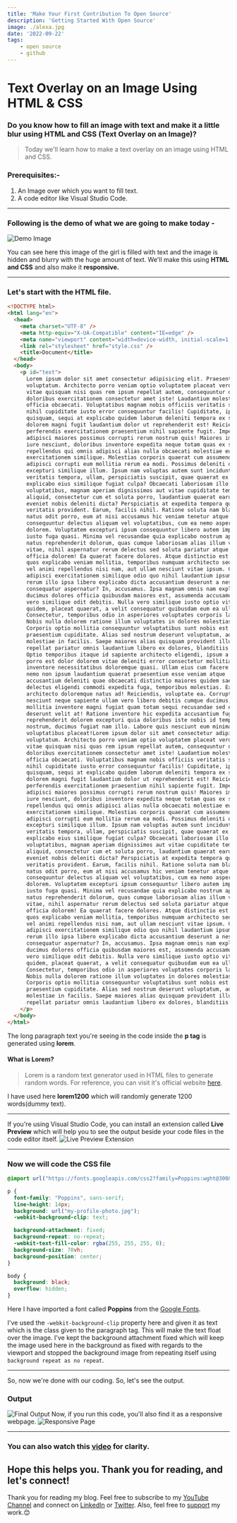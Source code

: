 ```yaml
---
title: 'Make Your First Contribution To Open Source'
description: 'Getting Started With Open Source'
image: ./alexa.jpg
date: '2022-09-22'
tags: 
    - open source
    - github
---
```


# Text Overlay on an Image Using HTML & CSS

### Do you know how to fill an image with text and make it a little blur using HTML and CSS (Text Overlay on an Image)?
> Today we'll learn  how to make a text overlay on an image using HTML and CSS.

### Prerequisites:- 
1. An Image over which you want to fill text.
2. A code editor like Visual Studio Code.

---

### Following is the demo of what we are going to make today - 
![Demo Image](https://dev-to-uploads.s3.amazonaws.com/uploads/articles/encmmz9az5y8tamoknei.png)

You can see here this image of the girl is filled with text and the image is hidden and blurry with the huge amount of text.
We'll make this using **HTML and CSS** and also make it **responsive.**

---

### Let's start with the HTML file.

```html
<!DOCTYPE html>
<html lang="en">
  <head>
    <meta charset="UTF-8" />
    <meta http-equiv="X-UA-Compatible" content="IE=edge" />
    <meta name="viewport" content="width=device-width, initial-scale=1.0" />
    <link rel="stylesheet" href="style.css" />
    <title>Document</title>
  </head>
  <body>
    <p id="text">
      Lorem ipsum dolor sit amet consectetur adipisicing elit. Praesentium,
      voluptatum. Architecto porro veniam optio voluptatem placeat vero eligendi
      vitae quisquam nisi quas rem ipsum repellat autem, consequuntur quibusdam
      doloribus exercitationem consectetur amet iste! Laudantium molestiae
      officia obcaecati. Voluptatibus magnam nobis officiis veritatis suscipit
      nihil cupiditate iusto error consequuntur facilis! Cupiditate, ipsa
      quisquam, sequi at explicabo quidem laborum deleniti tempora ex similique,
      dolorem magni fugit laudantium dolor ut reprehenderit est! Reiciendis
      perferendis exercitationem praesentium nihil sapiente fugit. Impedit
      adipisci maiores possimus corrupti rerum nostrum quis! Maiores impedit
      iure nesciunt, doloribus inventore expedita neque totam quas ex sed fugit
      repellendus qui omnis adipisci alias nulla obcaecati molestiae eum, aut
      exercitationem similique. Molestias corporis quaerat cum assumenda,
      adipisci corrupti eum mollitia rerum ea modi. Possimus deleniti quaerat
      excepturi similique illum. Ipsum nam voluptas autem sunt incidunt
      veritatis tempora, ullam, perspiciatis suscipit, quae quaerat ex dolores
      explicabo eius similique fugiat culpa? Obcaecati laboriosam illo
      voluptatibus, magnam aperiam dignissimos aut vitae cupiditate tempora
      aliquid, consectetur cum et soluta porro, laudantium quaerat earum nostrum
      eveniet nobis deleniti dicta? Perspiciatis at expedita tempora quos
      veritatis provident. Earum, facilis nihil. Ratione soluta nam blanditiis
      natus odit porro, eum at nisi accusamus hic veniam tenetur atque
      consequuntur delectus aliquam vel voluptatibus, cum ea nemo aspernatur qui
      dolorem. Voluptatem excepturi ipsum consequuntur libero autem impedit
      iusto fuga quasi. Minima vel recusandae quia explicabo nostrum aperiam
      natus reprehenderit dolorum, quas cumque laboriosam alias illum voluptatem
      vitae, nihil aspernatur rerum delectus sed soluta pariatur atque ratione
      officia dolorem! Ea quaerat facere dolores. Atque distinctio est ratione
      quos explicabo veniam mollitia, temporibus numquam architecto sed iusto
      vel animi repellendus nisi nam, aut ullam nesciunt vitae ipsum. Commodi
      adipisci exercitationem similique odio quo nihil laudantium ipsum facere
      rerum illo ipsa libero explicabo dicta accusantium deserunt a nesciunt,
      consequatur aspernatur? In, accusamus. Ipsa magnam omnis nam explicabo,
      ducimus dolores officia quibusdam maiores est, assumenda accusamus eaque
      vero similique odit debitis. Nulla vero similique iusto optio vitae, natus
      quidem, placeat quaerat, a velit consequatur quibusdam eum ea ullam.
      Consectetur, temporibus odio in asperiores voluptates corporis laboriosam!
      Nobis nulla dolorem ratione illum voluptates in dolores molestias a!
      Corporis optio mollitia consequuntur voluptatibus sunt nobis est illo quod
      praesentium cupiditate. Alias sed nostrum deserunt voluptatum, ad
      molestiae in facilis. Saepe maiores alias quisquam provident illum
      repellat pariatur omnis laudantium libero ex dolores, blanditiis vero.
      Optio temporibus itaque id sapiente architecto eligendi, ipsum a iste aut
      porro est dolor dolorem vitae deleniti error consectetur mollitia
      inventore necessitatibus doloremque quasi. Ullam eius cum facere natus
      nemo non ipsum laudantium quaerat praesentium esse veniam atque
      accusantium deleniti quae obcaecati distinctio maiores quidem saepe
      delectus eligendi commodi expedita fuga, temporibus molestias. Explicabo
      architecto doloremque natus ad! Reiciendis, voluptate ea. Corrupti quod
      nesciunt neque sapiente ullam vero libero debitis cumque ducimus, modi,
      mollitia inventore magni fugiat quam totam sequi recusandae sed earum
      deserunt velit at! Ratione inventore hic expedita accusantium fugit eaque
      reprehenderit dolorem excepturi quia doloribus iste nobis id temporibus
      nostrum, ducimus fugiat nam illo. Labore quis nesciunt eum minima
      voluptatibus placeat!Lorem ipsum dolor sit amet consectetur adipisicing elit. Praesentium,
      voluptatum. Architecto porro veniam optio voluptatem placeat vero eligendi
      vitae quisquam nisi quas rem ipsum repellat autem, consequuntur quibusdam
      doloribus exercitationem consectetur amet iste! Laudantium molestiae
      officia obcaecati. Voluptatibus magnam nobis officiis veritatis suscipit
      nihil cupiditate iusto error consequuntur facilis! Cupiditate, ipsa
      quisquam, sequi at explicabo quidem laborum deleniti tempora ex similique,
      dolorem magni fugit laudantium dolor ut reprehenderit est! Reiciendis
      perferendis exercitationem praesentium nihil sapiente fugit. Impedit
      adipisci maiores possimus corrupti rerum nostrum quis! Maiores impedit
      iure nesciunt, doloribus inventore expedita neque totam quas ex sed fugit
      repellendus qui omnis adipisci alias nulla obcaecati molestiae eum, aut
      exercitationem similique. Molestias corporis quaerat cum assumenda,
      adipisci corrupti eum mollitia rerum ea modi. Possimus deleniti quaerat
      excepturi similique illum. Ipsum nam voluptas autem sunt incidunt
      veritatis tempora, ullam, perspiciatis suscipit, quae quaerat ex dolores
      explicabo eius similique fugiat culpa? Obcaecati laboriosam illo
      voluptatibus, magnam aperiam dignissimos aut vitae cupiditate tempora
      aliquid, consectetur cum et soluta porro, laudantium quaerat earum nostrum
      eveniet nobis deleniti dicta? Perspiciatis at expedita tempora quos
      veritatis provident. Earum, facilis nihil. Ratione soluta nam blanditiis
      natus odit porro, eum at nisi accusamus hic veniam tenetur atque
      consequuntur delectus aliquam vel voluptatibus, cum ea nemo aspernatur qui
      dolorem. Voluptatem excepturi ipsum consequuntur libero autem impedit
      iusto fuga quasi. Minima vel recusandae quia explicabo nostrum aperiam
      natus reprehenderit dolorum, quas cumque laboriosam alias illum voluptatem
      vitae, nihil aspernatur rerum delectus sed soluta pariatur atque ratione
      officia dolorem! Ea quaerat facere dolores. Atque distinctio est ratione
      quos explicabo veniam mollitia, temporibus numquam architecto sed iusto
      vel animi repellendus nisi nam, aut ullam nesciunt vitae ipsum. Commodi
      adipisci exercitationem similique odio quo nihil laudantium ipsum facere
      rerum illo ipsa libero explicabo dicta accusantium deserunt a nesciunt,
      consequatur aspernatur? In, accusamus. Ipsa magnam omnis nam explicabo,
      ducimus dolores officia quibusdam maiores est, assumenda accusamus eaque
      vero similique odit debitis. Nulla vero similique iusto optio vitae, natus
      quidem, placeat quaerat, a velit consequatur quibusdam eum ea ullam.
      Consectetur, temporibus odio in asperiores voluptates corporis laboriosam!
      Nobis nulla dolorem ratione illum voluptates in dolores molestias a!
      Corporis optio mollitia consequuntur voluptatibus sunt nobis est illo quod
      praesentium cupiditate. Alias sed nostrum deserunt voluptatum, ad
      molestiae in facilis. Saepe maiores alias quisquam provident illum
      repellat pariatur omnis laudantium libero ex dolores, blanditiis vero.
    </p>
  </body>
</html>
```
The long paragraph text you're seeing in the code inside the **p tag** is generated using **lorem**. 
#### What is Lorem?
> Lorem is a random text generator used in HTML files to generate random words. 
For reference, you can visit it's official website [here](https://loremipsum.io/).

I have used here **lorem1200** which will randomly generate 1200 words(dummy text). 

---

If you're using Visual Studio Code, you can install an extension called **Live Preview** which will help you to see the output beside your code files in the code editor itself. 
![Live Preview Extension](https://dev-to-uploads.s3.amazonaws.com/uploads/articles/haynvp8teibu3317j564.PNG)

---

### Now we will code the CSS file

```css
@import url("https://fonts.googleapis.com/css2?family=Poppins:wght@300&display=swap");

p {
  font-family: "Poppins", sans-serif;
  line-height: 14px;
  background: url("my-profile-photo.jpg");
  -webkit-background-clip: text;

  background-attachment: fixed;
  background-repeat: no-repeat;
  -webkit-text-fill-color: rgba(255, 255, 255, 0);
  background-size: 70vh;
  background-position: center;
}

body {
  background: black;
  overflow: hidden;
}
```
Here I have imported a font called **Poppins** from the [Google Fonts](https://fonts.google.com/).

I've used the `-webkit-background-clip` property here and given it as text which is the class given to the paragraph tag. This will make the text float over the image. 
I've kept the background attachment fixed which will keep the image used here in the background as fixed with regards to the viewport and stopped the background image from repeating itself using `background repeat as no repeat`.

---

So, now we're done with our coding. So, let's see the output.
### Output
![Final Output](https://dev-to-uploads.s3.amazonaws.com/uploads/articles/gadmrpkwzo50ibsbe1yp.png)
Now, if you run this code, you'll also find it as a responsive webpage.
![Responsive Page](https://dev-to-uploads.s3.amazonaws.com/uploads/articles/gfmount5nlk89uaj0ajr.png)

---

### You can also watch this [video](https://bit.ly/3LKBpvk) for clarity.

## Hope this helps you. Thank you for reading, and let's connect!
Thank you for reading my blog. Feel free to subscribe to my [YouTube Channel](https://www.youtube.com/channel/UCsuzc8lqAbgUYo4yzpjtfSw) and connect on [LinkedIn](https://www.linkedin.com/in/susmita-dey-15a15a210/) or [Twitter](https://twitter.com/its_SusmitaDey).
Also, feel free to [support](https://www.buymeacoffee.com/susmitadey) my work.😊